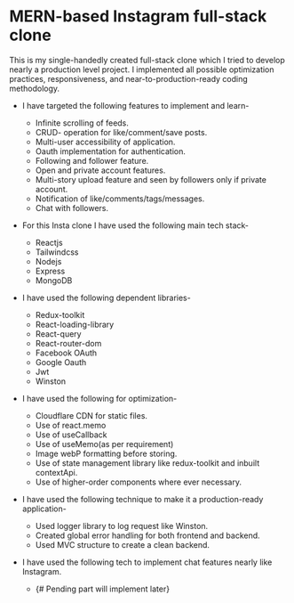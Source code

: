
# MERN-based Instagram full-stack clone 

This is my single-handedly created full-stack clone which I tried to develop nearly a production level project.
I implemented all possible optimization practices, responsiveness, and near-to-production-ready coding methodology.

- I have targeted the following features to implement and learn-
  - Infinite scrolling of feeds.
  - CRUD- operation for like/comment/save posts.
  - Multi-user accessibility of application.
  - Oauth implementation for authentication.
  - Following and follower feature.
  - Open and private account features.
  - Multi-story upload feature and seen by followers only if private account.
  - Notification of like/comments/tags/messages.
  - Chat with followers.

- For this Insta clone I have used the following main tech stack-
  - Reactjs
  - Tailwindcss
  - Nodejs
  - Express
  - MongoDB
 
- I have used the following dependent libraries-
  - Redux-toolkit
  - React-loading-library
  - React-query
  - React-router-dom
  - Facebook OAuth
  - Google Oauth
  - Jwt
  - Winston
 
- I have used the following for optimization-
  - Cloudflare CDN for static files.
  - Use of react.memo
  - Use of useCallback
  - Use of useMemo(as per requirement)
  - Image webP formatting before storing.
  - Use of state management library like redux-toolkit and inbuilt contextApi.
  - Use of higher-order components where ever necessary.

- I have used the following technique to make it a production-ready application-
  - Used logger library to log request like Winston.
  - Created global error handling for both frontend and backend.
  - Used MVC structure to create a clean backend.

- I have used the following tech to implement chat features nearly like Instagram.
   - {# Pending part will implement later}

  
